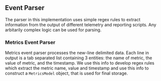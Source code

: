 ## Event Parser
The parser in this implementation uses simple regex rules to extract information from the output of different telemetry and reporting scripts. Any arbitarily complex logic can be used for parsing.

### Metrics Event Parser
Metrics event parser processes the new-line delimited data. Each line in output is a tab separated list containing 3 entities: the name of metric, the value of metric, and the timestamp. 
We use this info to develop regex rules which extract the metric name, value and timestamp and use this info to construct a `MetricsModel` object, that is used for final storage.
